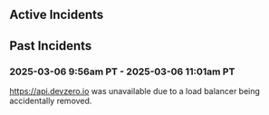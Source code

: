 ## Active Incidents

## Past Incidents

### 2025-03-06 9:56am PT - 2025-03-06 11:01am PT

https://api.devzero.io was unavailable due to a load balancer being accidentally removed.

